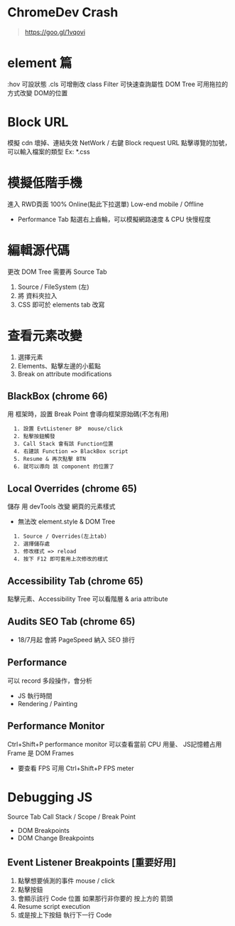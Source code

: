 # ChromeDev Crash
> https://goo.gl/1vqovi

# element 篇
:hov 可設狀態
.cls 可增刪改 class
Filter 可快速查詢屬性
DOM Tree 可用拖拉的方式改變 DOM的位置


# Block URL
模擬 cdn 壞掉、連結失效
NetWork / 右鍵 Block request URL
點擊導覽的加號，可以輸入檔案的類型
Ex: *.css 

# 模擬低階手機
進入 RWD頁面 100% Online(點此下拉選單)
Low-end mobile / Offline
* Performance Tab
點選右上齒輪，可以模擬網路速度 & CPU 快慢程度

# 編輯源代碼
更改 DOM Tree 需要再 Source Tab
1. Source / FileSystem (左)
2. 將 資料夾拉入
3. CSS 即可於 elements tab 改寫

# 查看元素改變
1. 選擇元素
2. Elements、點擊左邊的小藍點
3. Break on  attribute modifications

## BlackBox (chrome 66)
用 框架時，設置 Break Point 會導向框架原始碼(不怎有用)
```
  1. 設置 EvtListener BP  mouse/click
  2. 點擊按鈕觸發
  3. Call Stack 會有該 Function位置
  4. 右建該 Function => BlackBox script
  5. Resume & 再次點擊 BTN
  6. 就可以導向 該 component 的位置了
```

## Local Overrides  (chrome 65)
儲存 用 devTools 改變 網頁的元素樣式
* 無法改 element.style & DOM Tree
```
  1. Source / Overrides(左上tab)
  2. 選擇儲存處
  3. 修改樣式 => reload
  4. 按下 F12 即可套用上次修改的樣式
```

## Accessibility Tab (chrome 65)
點擊元素、Accessibility Tree
可以看階層 & aria attribute

## Audits SEO Tab  (chrome 65)
* 18/7月起 會將 PageSpeed 納入 SEO 排行

## Performance
可以 record 多段操作，會分析
* JS 執行時間
* Rendering / Painting

## Performance Monitor
Ctrl+Shift+P performance monitor
可以查看當前 CPU 用量、 JS記憶體占用
Frame 是 DOM Frames
* 要查看 FPS 可用 
Ctrl+Shift+P FPS meter

# Debugging JS
Source Tab
Call Stack / Scope / Break Point
* DOM Breakpoints
* DOM Change Breakpoints

## Event Listener Breakpoints [重要好用]
1. 點擊想要偵測的事件 mouse / click
2. 點擊按鈕
3. 會顯示該行 Code 位置
如果那行非你要的 按上方的 箭頭
4. Resume script execution
5. 或是按上下按鈕 執行下一行 Code